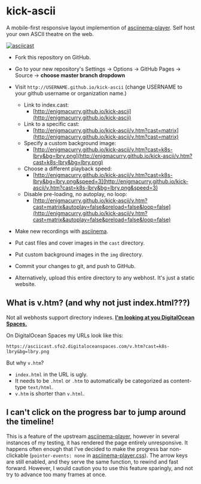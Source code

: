 # kick-ascii

A mobile-first responsive layout implemention of
[asciinema-player](https://github.com/asciinema/asciinema-player). Self host
your own ASCII theatre on the web.

[![asciicast](http://enigmacurry.github.io/kick-ascii/cast/index.jpg)](http://enigmacurry.github.io/kick-ascii/v.htm?cast=index&bg=matrix.jpg)

 * Fork this repository on GitHub.

 * Go to your new repository's Settings -> Options -> GitHub Pages -> Source ->
   **choose master branch dropdown**
 
 * Visit `http://USERNAME.github.io/kick-ascii` (change USERNAME to your github username or organization name.)

   * Link to index.cast:
     * [http://enigmacurry.github.io/kick-ascii](http://enigmacurry.github.io/kick-ascii)
   * Link to a specific cast:
     * [http://enigmacurry.github.io/kick-ascii/v.htm?cast=matrix](http://enigmacurry.github.io/kick-ascii/v.htm?cast=matrix)
   * Specify a custom background image:
     * [http://enigmacurry.github.io/kick-ascii/v.htm?cast=k8s-lbry&bg=lbry.png](http://enigmacurry.github.io/kick-ascii/v.htm?cast=k8s-lbry&bg=lbry.png)
   * Choose a different playback speed:
     * [http://enigmacurry.github.io/kick-ascii/v.htm?cast=k8s-lbry&bg=lbry.png&speed=3](http://enigmacurry.github.io/kick-ascii/v.htm?cast=k8s-lbry&bg=lbry.png&speed=3)
   * Disable pre-loading, no autoplay, no loop:
     * [http://enigmacurry.github.io/kick-ascii/v.htm?cast=matrix&autoplay=false&preload=false&loop=false](http://enigmacurry.github.io/kick-ascii/v.htm?cast=matrix&autoplay=false&preload=false&loop=false)

 * Make new recordings with [asciinema](https://asciinema.org/). 
 
 * Put cast files and cover images in the `cast` directory. 
 
 * Put custom background images in the `img` directory.
 
 * Commit your changes to git, and push to GitHub.
 
 * Alternatively, upload this entire directory to any webhost. It's just a
   static website.

## What is v.htm? (and why not just index.html???)

Not all webhosts support directory indexes. **[I'm looking at you DigitalOcean Spaces.](https://www.digitalocean.com/community/questions/spaces-set-index-html-as-default-landing-page)**

On DigitalOcean Spaces my URLs look like this:

```
https://asciicast.sfo2.digitaloceanspaces.com/v.htm?cast=k8s-lbry&bg=lbry.png
```

But why `v.htm`?
 
 * `index.html` in the URL is ugly.
 * It needs to be `.html` or `.htm` to automatically be categorized as
   content-type `text/html`.
 * `v.htm` is shorter than `v.html`.

## I can't click on the progress bar to jump around the timeline!

This is a feature of the upstream
[asciinema-player](https://github.com/asciinema/asciinema-player), however in
several instances of my testing, it has rendered the page entirely unresponsive.
It happens often enough that I've decided to make the progress bar non-clickable
(`pointer-events: none` in [asciinema-player.css](player/asciinema-player.css)).
The arrow keys are still enabled, and they serve the same function, to rewind
and fast forward. However, I would caution you to use this feature sparingly,
and not try to advance too many frames at once.
